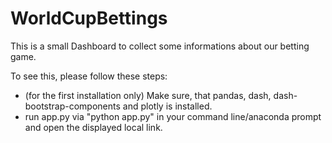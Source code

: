 # WorldCupBettings

This is a small Dashboard to collect some informations about our betting game.

To see this, please follow these steps:
- (for the first installation only) Make sure, that pandas, dash, dash-bootstrap-components and plotly is installed.
- run app.py via "python app.py" in your command line/anaconda prompt and open the displayed local link.
